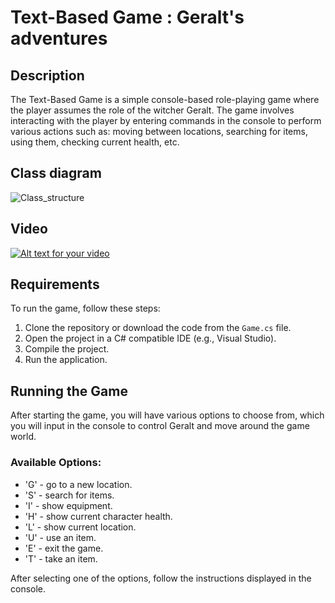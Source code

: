 # Text-Based Game : Geralt's adventures

## Description

The Text-Based Game is a simple console-based role-playing game where the player assumes the role of the witcher Geralt. The game involves interacting with the player by entering commands in the console to perform various actions such as: moving between locations, searching for items, using them, checking current health, etc.

## Class diagram
![Class_structure](https://github.com/PiotrStus/TextGame/assets/158161675/a9ce5e9c-5062-42c1-8bbd-ed857f0c12dc)

## Video
[![Alt text for your video](http://img.youtube.com/vi/BPYav-x6gc4/0.jpg)](https://youtu.be/BPYav-x6gc4)


## Requirements

To run the game, follow these steps:

1. Clone the repository or download the code from the `Game.cs` file.
2. Open the project in a C# compatible IDE (e.g., Visual Studio).
3. Compile the project.
4. Run the application.

## Running the Game

After starting the game, you will have various options to choose from, which you will input in the console to control Geralt and move around the game world.

### Available Options:

- 'G' - go to a new location.
- 'S' - search for items.
- 'I' - show equipment.
- 'H' - show current character health.
- 'L' - show current location.
- 'U' - use an item.
- 'E' - exit the game.
- 'T' - take an item.

After selecting one of the options, follow the instructions displayed in the console.

